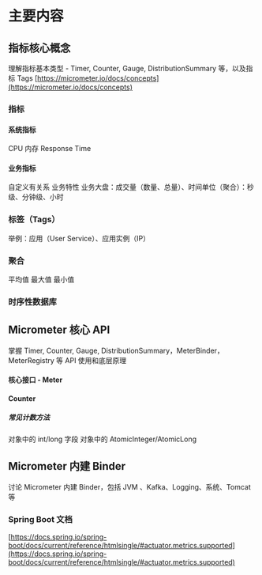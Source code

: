 # 主要内容
## 指标核心概念
理解指标基本类型 - Timer, Counter, Gauge, DistributionSummary 等，以及指标 Tags
[https://micrometer.io/docs/concepts](https://micrometer.io/docs/concepts)
### 指标
#### 系统指标
CPU
内存
Response Time

#### 业务指标
自定义有关系
业务特性
业务大盘：成交量（数量、总量）、时间单位（聚合）：秒级、分钟级、小时

### 标签（Tags）
举例：应用（User Service）、应用实例（IP）

### 聚合
平均值
最大值
最小值

### 时序性数据库

## Micrometer 核心 API
掌握 Timer, Counter, Gauge, DistributionSummary，MeterBinder，MeterRegistry 等 API 使用和底层原理

#### 核心接口 - Meter
#### Counter
##### 常见计数方法
对象中的 int/long 字段
对象中的 AtomicInteger/AtomicLong



## Micrometer 内建 Binder
讨论 Micrometer 内建 Binder，包括 JVM 、Kafka、Logging、系统、Tomcat 等

### Spring Boot 文档
[https://docs.spring.io/spring-boot/docs/current/reference/htmlsingle/#actuator.metrics.supported](https://docs.spring.io/spring-boot/docs/current/reference/htmlsingle/#actuator.metrics.supported)

